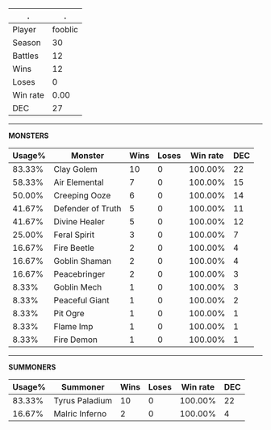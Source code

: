 .|.
|-|-
Player|fooblic
Season|30
Battles|12
Wins|12
Loses|0
Win rate|0.00
DEC|27

---
**MONSTERS**

Usage%|Monster|Wins|Loses|Win rate|DEC|
-|-|-|-|-|-|
83.33%|Clay Golem|10|0|100.00%|22|
58.33%|Air Elemental|7|0|100.00%|15|
50.00%|Creeping Ooze|6|0|100.00%|14|
41.67%|Defender of Truth|5|0|100.00%|11|
41.67%|Divine Healer|5|0|100.00%|12|
25.00%|Feral Spirit|3|0|100.00%|7|
16.67%|Fire Beetle|2|0|100.00%|4|
16.67%|Goblin Shaman|2|0|100.00%|4|
16.67%|Peacebringer|2|0|100.00%|3|
8.33%|Goblin Mech|1|0|100.00%|3|
8.33%|Peaceful Giant|1|0|100.00%|2|
8.33%|Pit Ogre|1|0|100.00%|1|
8.33%|Flame Imp|1|0|100.00%|1|
8.33%|Fire Demon|1|0|100.00%|1|

---
**SUMMONERS**

Usage%|Summoner|Wins|Loses|Win rate|DEC|
-|-|-|-|-|-|
83.33%|Tyrus Paladium|10|0|100.00%|22|
16.67%|Malric Inferno|2|0|100.00%|4|
